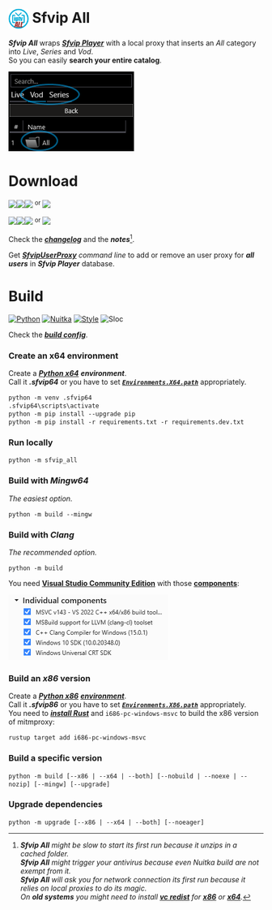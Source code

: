 # <img src="ressources/Sfvip%20All.png" width="40" align="center"> Sfvip All
***Sfvip All*** wraps ***[Sfvip Player](https://github.com/K4L4Uz/SFVIP-Player/tree/master)*** with a local proxy that inserts an _All_ category into _Live_, _Series_ and _Vod_.  
So you can easily **search your entire catalog**.

<img src="ressources/all.png">

# Download
[<img src="https://img.shields.io/badge/Version-1.2.9-informational"><img src="https://img.shields.io/badge/x64-informational?logo=windows&logoColor=white"><img src="https://img.shields.io/badge/Exe-informational">](https://github.com/sebdelsol/sfvip-all/raw/master/build/1.2.9/x64/Sfvip%20All.exe) <sup>or</sup> [<img src="https://img.shields.io/badge/Zip-informational">](https://github.com/sebdelsol/sfvip-all/raw/master/build/1.2.9/x64/Sfvip%20All.zip)

[<img src="https://img.shields.io/badge/Version-1.2.9-informational"><img src="https://img.shields.io/badge/x86-informational?logo=windows&logoColor=white"><img src="https://img.shields.io/badge/Exe-informational">](https://github.com/sebdelsol/sfvip-all/raw/master/build/1.2.9/x86/Sfvip%20All.exe) <sup>or</sup> [<img src="https://img.shields.io/badge/Zip-informational">](https://github.com/sebdelsol/sfvip-all/raw/master/build/1.2.9/x86/Sfvip%20All.zip)

Check the [***changelog***](build/changelog.md) and the ***notes***[^1].

Get [***SfvipUserProxy***](user_proxy_cmd) _command line_ to add or remove an user proxy for ***all users*** in ***Sfvip Player*** database.

[^1]:_**Sfvip All** might be slow to start its first run because it unzips in a cached folder._  
_**Sfvip All** might trigger your antivirus because even Nuitka build are not exempt from it._  
_**Sfvip All** will ask you for network connection its first run because it relies on local proxies to do its magic._  
_On **old systems** you might need to install [**vc redist**](https://learn.microsoft.com/en-GB/cpp/windows/latest-supported-vc-redist) for [**x86**](https://aka.ms/vs/17/release/vc_redist.x86.exe) or [**x64**](https://aka.ms/vs/17/release/vc_redist.x64.exe)._

# Build
[![Python](https://img.shields.io/badge/Python-3.11.5-fbdf79)](https://www.python.org/downloads/release/python-3115/)
[![Nuitka](https://img.shields.io/badge/Nuitka-1.8.2-lightgrey)](https://nuitka.net/)
[![Style](https://img.shields.io/badge/Style-Black-000000)](https://github.com/psf/black)
![Sloc](https://img.shields.io/badge/Sloc-3399-informational)

Check the [***build config***](build_config.py).
### Create an x64 environment
Create a [***Python x64***](https://www.python.org/ftp/python/3.11.5/python-3.11.5-amd64.exe) ***environment***.  
Call it ***.sfvip64*** or you have to set ***[`Environments.X64.path`](/build_config.py#L28)*** appropriately.
```console
python -m venv .sfvip64
.sfvip64\scripts\activate
python -m pip install --upgrade pip
python -m pip install -r requirements.txt -r requirements.dev.txt
```

### Run locally
```console
python -m sfvip_all
```
### Build with ***Mingw64***
_The easiest option._
```console
python -m build --mingw
```
### Build with ***Clang***
_The recommended option._
```console
python -m build
```
You need [**Visual Studio Community Edition**](https://www.visualstudio.com/en-us/downloads/download-visual-studio-vs.aspx) with those [**components**](ressources/.vsconfig):

<img src="ressources/VS.png">

### Build an ***x86*** version
Create a [***Python x86***](https://www.python.org/ftp/python/3.11.5/python-3.11.5.exe) [***environment***](#Create-an-x64-environment).  
Call it ***.sfvip86*** or you have to set ***[`Environments.X86.path`](/build_config.py#L32)*** appropriately.  
You need to [***install Rust***](https://www.rust-lang.org/fr) and `i686-pc-windows-msvc` to build the x86 version of mitmproxy:  
```console
rustup target add i686-pc-windows-msvc
```
### Build a specific version
```console
python -m build [--x86 | --x64 | --both] [--nobuild | --noexe | --nozip] [--mingw] [--upgrade]
```
### Upgrade dependencies
```console
python -m upgrade [--x86 | --x64 | --both] [--noeager]
```
